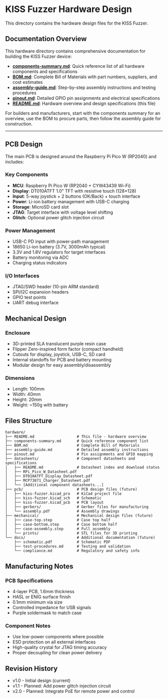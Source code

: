 # KISS Fuzzer Hardware Design

This directory contains the hardware design files for the KISS Fuzzer.

## Documentation Overview

This hardware directory contains comprehensive documentation for building the KISS Fuzzer device:

- **[components-summary.md](components-summary.md)**: Quick reference list of all hardware components and specifications
- **[BOM.md](BOM.md)**: Complete Bill of Materials with part numbers, suppliers, and cost estimates
- **[assembly-guide.md](assembly-guide.md)**: Step-by-step assembly instructions and testing procedures  
- **[pinout.md](pinout.md)**: Detailed GPIO pin assignments and electrical specifications
- **[README.md](README.md)**: Hardware overview and design specifications (this file)

For builders and manufacturers, start with the components summary for an overview, use the BOM to procure parts, then follow the assembly guide for construction.

---

## PCB Design

The main PCB is designed around the Raspberry Pi Pico W (RP2040) and includes:

### Key Components
- **MCU**: Raspberry Pi Pico W (RP2040 + CYW43439 Wi-Fi)
- **Display**: DT010ATFT 1.0" TFT with resistive touch (128×128)
- **Input**: 5-way joystick + 2 buttons (OK/Back) + touch interface
- **Power**: Li-ion battery management with USB-C charging
- **Storage**: MicroSD card slot
- **JTAG**: Target interface with voltage level shifting
- **Glitch**: Optional power glitch injection circuit

### Power Management
- USB-C PD input with power-path management
- 18650 Li-ion battery (3.7V, 3000mAh typical)
- 3.3V and 1.8V regulators for target interfaces
- Battery monitoring via ADC
- Charging status indicators

### I/O Interfaces
- JTAG/SWD header (10-pin ARM standard)
- SPI/I2C expansion headers
- GPIO test points
- UART debug interface

## Mechanical Design

### Enclosure
- 3D-printed SLA translucent purple resin case
- Flipper Zero-inspired form factor (compact handheld)
- Cutouts for display, joystick, USB-C, SD card
- Internal standoffs for PCB and battery mounting
- Modular design for easy assembly/disassembly

### Dimensions
- Length: 100mm
- Width: 40mm  
- Height: 20mm
- Weight: ~150g with battery

## Files Structure

```
hardware/
├── README.md                   # This file - hardware overview
├── components-summary.md       # Quick reference component list
├── BOM.md                      # Complete Bill of Materials
├── assembly-guide.md           # Detailed assembly instructions
├── pinout.md                   # Pin assignments and GPIO mapping
├── datasheets/                 # Component datasheets and specifications
│   ├── README.md               # Datasheet index and download status
│   ├── RPi_Pico_W_Datasheet.pdf
│   ├── DT010ATFT_Display_Datasheet.pdf
│   ├── MCP73871_Charger_Datasheet.pdf
│   └── [Additional component datasheets...]
├── pcb/                        # PCB design files (future)
│   ├── kiss-fuzzer.kicad_pro   # KiCad project file
│   ├── kiss-fuzzer.kicad_sch   # Schematic
│   ├── kiss-fuzzer.kicad_pcb   # PCB layout
│   ├── gerbers/                # Gerber files for manufacturing
│   └── assembly.pdf            # Assembly drawings
├── mechanical/                 # Mechanical design files (future)
│   ├── case-top.step           # Case top half
│   ├── case-bottom.step        # Case bottom half
│   ├── case-assembly.step      # Full assembly
│   └── prints/                 # STL files for 3D printing
└── docs/                       # Additional documentation (future)
    ├── schematic.pdf           # Schematic PDF
    ├── test-procedures.md      # Testing and validation
    └── compliance.md           # Regulatory and safety info
```

## Manufacturing Notes

### PCB Specifications
- 4-layer PCB, 1.6mm thickness
- HASL or ENIG surface finish
- 0.1mm minimum via size
- Controlled impedance for USB signals
- Purple soldermask to match case

### Component Notes
- Use low-power components where possible
- ESD protection on all external interfaces
- High-quality crystal for JTAG timing accuracy
- Proper decoupling for clean power delivery

## Revision History

- v1.0 - Initial design (current)
- v1.1 - Planned: Add power glitch injection circuit
- v2.0 - Planned: Integrate PoE for remote power and control
